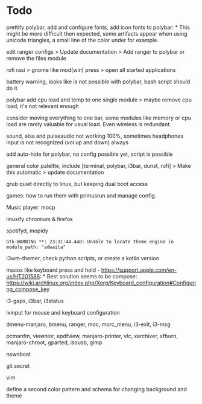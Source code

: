 # Todo

prettify polybar, add and configure fonts, add icon fonts to polybar:
	* This might be more difficult then expected, some artifacts appear when using unicode triangles, a small line of the color under for example.

edit ranger configs > Update documentation > Add ranger to polybar or remove the files module

rofi rasi > gnome like mod(win) press > open all started applications 

battery warning, looks like is not possible with polybar, bash script should do it

polybar add cpu load and temp to one single module > maybe remove cpu load, it's not relevant enough

consider moving everything to one bar, some modules like memory or cpu load are rarely valuable for usual load. Even wireless is redundant.

sound, alsa and pulseaudio not working 100%, sometimes headphones input is not recognized (vol up and down) always

add auto-hide for polybar, no config possible yet, script is possible

general color paleltte, include [terminal, polybar, i3bar, dunst, rofi] > Make this automatic > update documentation

grub quiet directly to linux, but keeping dual boot access

games: how to run them with primusrun and manage config.

Music player: mocp

linuxify chromium & firefox

spotifyd, mopidy

`Gtk-WARNING **: 23:31:44.440: Unable to locate theme engine in module_path: "adwaita"`

i3wm-themer, check python scripts, or create a kotlin version

macos like keyboard press and hold - https://support.apple.com/en-us/HT201586:
	* Best solution seems to be compose: https://wiki.archlinux.org/index.php/Xorg/Keyboard_configuration#Configuring_compose_key

i3-gaps, i3bar, i3status

lxinput for mouse and keyboard configuration

dmenu-manjaro, bmenu, ranger, moc, morc_menu, i3-exit, i3-msg

pcmanfm, viewnior, epdfview, manjaro-printer, vlc, xarchiver, xfburn, manjaro-chroot, gparted, isousb, gimp

newsboat

git secret

vim

define a second color pattern and schema for changing background and theme

